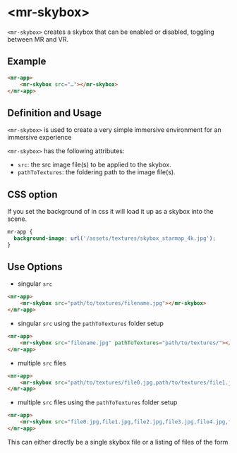 # &lt;mr-skybox&gt;

`<mr-skybox>` creates a skybox that can be enabled or disabled, toggling between MR and VR.

## Example

```html
<mr-app>
    <mr-skybox src="…"></mr-skybox>
</mr-app>
```

## Definition and Usage

`<mr-skybox>` is used to create a very simple immersive environment for an immersive experience

`<mr-skybox>` has the following attributes:

* `src`: the src image file(s) to be applied to the skybox.
* `pathToTextures`: the foldering path to the image file(s).

## CSS option

If you set the background of <mr-app> in css it will load it up as a skybox into the scene.

```css
mr-app {
  background-image: url('/assets/textures/skybox_starmap_4k.jpg');
}
```

## Use Options

* singular `src`

```html
<mr-app>
    <mr-skybox src="path/to/textures/filename.jpg"></mr-skybox>
</mr-app>
```

* singular `src` using the `pathToTextures` folder setup

```html
<mr-app>
    <mr-skybox src="filename.jpg" pathToTextures="path/to/textures/"></mr-skybox>
</mr-app>
```

* multiple `src` files

```html
<mr-app>
    <mr-skybox src="path/to/textures/file0.jpg,path/to/textures/file1.jpg,path/to/textures/file2.jpg,path/to/textures/file3.jpg,path/to/textures/file4.jpg,path/to/textures/file5.jpg"></mr-skybox>
</mr-app>
```

* multiple `src` files using the `pathToTextures` folder setup

```html
<mr-app>
    <mr-skybox src="file0.jpg,file1.jpg,file2.jpg,file3.jpg,file4.jpg,file5.jpg" pathToTextures="path/to/textures/"></mr-skybox>
</mr-app>
```

This can either directly be a single skybox file or a listing of files of the form 
